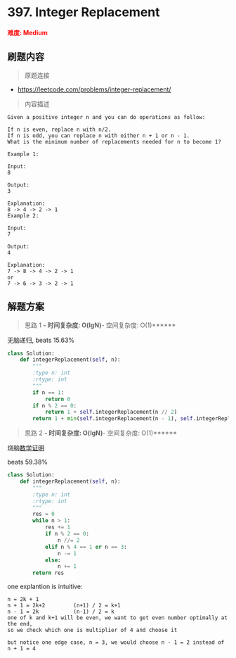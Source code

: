 # 397. Integer Replacement

**<font color=red>难度: Medium</font>**

## 刷题内容

> 原题连接

* https://leetcode.com/problems/integer-replacement/

> 内容描述

```
Given a positive integer n and you can do operations as follow:

If n is even, replace n with n/2.
If n is odd, you can replace n with either n + 1 or n - 1.
What is the minimum number of replacements needed for n to become 1?

Example 1:

Input:
8

Output:
3

Explanation:
8 -> 4 -> 2 -> 1
Example 2:

Input:
7

Output:
4

Explanation:
7 -> 8 -> 4 -> 2 -> 1
or
7 -> 6 -> 3 -> 2 -> 1
```

## 解题方案

> 思路 1
******- 时间复杂度: O(lgN)******- 空间复杂度: O(1)******



无脑递归, beats 15.63%

```python
class Solution:
    def integerReplacement(self, n):
        """
        :type n: int
        :rtype: int
        """
        if n == 1:
            return 0
        if n % 2 == 0:
            return 1 + self.integerReplacement(n // 2)
        return 1 + min(self.integerReplacement(n - 1), self.integerReplacement(n + 1))
```

> 思路 2
******- 时间复杂度: O(lgN)******- 空间复杂度: O(1)******

烧脑[数学证明](https://leetcode.com/problems/integer-replacement/discuss/87948/Python-O(log-n)-time-O(1)-space-with-explanation-and-proof)


beats 59.38%

```python
class Solution:
    def integerReplacement(self, n):
        """
        :type n: int
        :rtype: int
        """
        res = 0
        while n > 1:
            res += 1
            if n % 2 == 0:
                n //= 2
            elif n % 4 == 1 or n == 3:
                n -= 1
            else:
                n += 1
        return res
```


one explantion is intuitive:

```
n = 2k + 1
n + 1 = 2k+2         (n+1) / 2 = k+1
n - 1 = 2k           (n-1) / 2 = k
one of k and k+1 will be even, we want to get even number optimally at the end, 
so we check which one is multiplier of 4 and choose it

but notice one edge case, n = 3, we would choose n - 1 = 2 instead of n + 1 = 4
```






















